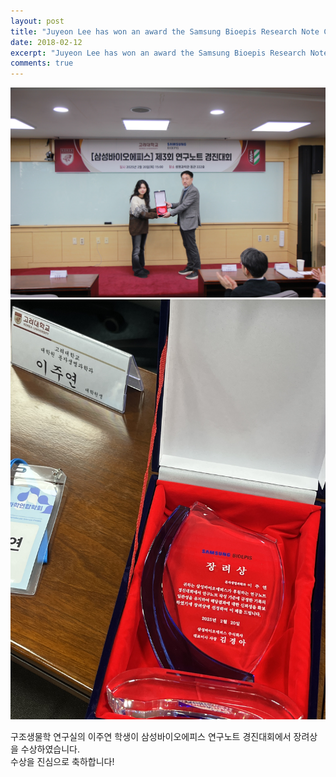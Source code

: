 ```yaml
---
layout: post
title: "Juyeon Lee has won an award the Samsung Bioepis Research Note Competition"
date: 2018-02-12
excerpt: "Juyeon Lee has won an award the Samsung Bioepis Research Note Competition"
comments: true
---
```


![ex_screenshot](/assets/img/Juyeon_Bioepis_1.jpg)
<br/>
![ex_screenshot](/assets/img/Juyeon_Bioepis_2.jpg)

구조생물학 연구실의 이주연 학생이 삼성바이오에피스 연구노트 경진대회에서 장려상을 수상하였습니다.<br/>
수상을 진심으로 축하합니다!
<br/>
<br/>


